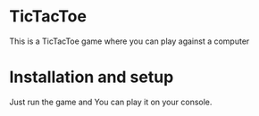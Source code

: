 # TicTacToe

This is a TicTacToe game where you can play against a computer

# Installation and setup

Just run the game and You can play it on your console.